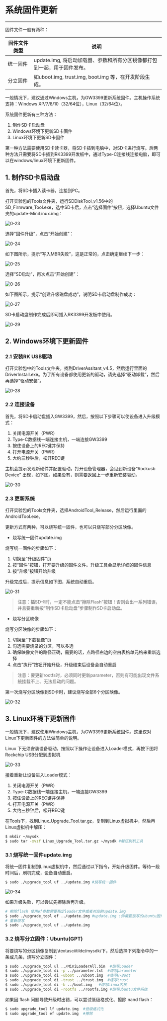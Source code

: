 # 系统固件更新

------

固件文件一般有两种：

| 固件文件类型 | 说明                                                         |
| ------------ | ------------------------------------------------------------ |
| 统一固件     | update.img, 将启动加载器、参数和所有分区镜像都打包到一起，用于固件发布。 |
| 分立固件     | 如uboot.img, trust.img, boot.img 等，在开发阶段生成。        |

一般情况下，建议通过Windows主机，为GW3399更新系统固件。主机操作系统支持：Windows XP/7/8/10（32/64位），Linux（32/64位）。

系统固件更新有三种方法：

1. 制作SD卡启动盘
2. Windows环境下更新SD卡固件
3. Linux环境下更新SD卡固件

第一种方法需要使用SD卡读卡器，将SD卡插到电脑中，对SD卡进行烧写。后两种方法只需要将SD卡插到RK3399开发板中，通过Type-C连接线连接电脑，即可以在windows/linux环境下更新固件。



## 1.  制作SD卡启动盘

首先，将SD卡插入读卡器，连接到PC。

打开实验包的Tools文件夹，运行SDDiskTool\_v1.56中的SD\_Firmware\_Tool.exe，选中SD卡后，点击“选择固件”按钮，选择Ubuntu文件夹的update-MiniLinux.img：

![0-23](part2.assets/0-23.png)

选择“固件升级”，点击“开始创建”：

![0-24](part2.assets/0-24.png)

如下图所示，提示“写入MBR失败”，这是正常的，点击确定继续下一步：

![0-25](part2.assets/0-25.png)

选择“SD启动”，再次点击“开始创建”：

![0-26](part2.assets/0-26.png)

如下图所示，提示“创建升级磁盘成功”，说明SD卡启动盘制作成功：

![0-27](part2.assets/0-27.png)

SD卡启动盘制作完成后即可插入RK3399开发板中使用。

![0-29](part4.assets/0-29.png)



## 2.  Windows环境下更新固件

### 2.1  安装RK USB驱动

打开实验包中的Tools文件夹，找到DriverAssitant\_v4.5，然后运行里面的DriverInstall.exe。为了所有设备都使用更新的驱动，请先选择“驱动卸载”，然后再选择“驱动安装”。

![0-28](part2.assets/0-28.png)

### 2.2  连接设备

首先，将SD卡启动盘插入GW3399，然后，按照以下步骤可以使设备进入升级模式：

1. 关闭电源开关（PWR）
2. Type-C数据线一端连接主机，一端连接GW3399
3. 按住设备上的REC键并保持
4. 打开电源开关（PWR）
5. 大约三秒钟后，松开REC键  

主机会提示发现新硬件并配置驱动。打开设备管理器，会见到新设备“Rockusb Device” 出现，如下图。如果没有，则需要返回上一步重新安装驱动。

![0-30](part2.assets/0-30.png)

### 2.3  更新系统

打开实验包的Tools文件夹，选择AndroidTool\_Release，然后运行里面的AndroidTool.exe。

更新方式有两种，可以烧写统一固件，也可以只烧写部分分区映像。

- 烧写统一固件update.img

烧写统一固件的步骤如下：

1. 切换至“升级固件”页
2. 按“固件”按钮，打开要升级的固件文件。升级工具会显示详细的固件信息
3. 按“升级”按钮开始升级

升级完成后，提示信息如下图，系统自动重启。



![0-31](part2.assets/0-31.png)

> 注意：插SD卡时，一定不能点击“擦除Flash”按钮！否则会出一系列错误，并且要重新按“制作SD卡启动盘”步骤制作SD卡启动盘。

- 烧写分区映像

烧写分区映像的步骤如下：

1. 切换至“下载镜像”页
2. 勾选需要烧录的分区，可以多选
3. 确保映像文件的路径正确，需要的话，点路径右边的空白表格单元格来重新选择
4. 点击“执行”按钮开始升级，升级结束后设备会自动重启

> 注意：要更新rootfs时，必须同时更新parameter，否则有可能出现文件系统挂载不上、无法启动的问题。

第一次烧写分区映像到SD卡时，建议烧写全部6个分区映像。

![0-32](part2.assets/0-32.png)



## 3.  Linux环境下更新固件

一般情况下，建议使用Windows主机，为GW3399更新系统固件。这里仅对Linux下更新固件的方法做简单的说明。

Linux 下无须安装设备驱动。按照以下操作让设备进入Loader模式，再按下图将Rockchip USB分配到虚拟机

![0-33](part2.assets/0-33.png)



接着重新让设备进入Loader模式：

1. 关闭电源开关（PWR）
2. Type-C数据线一端连接主机，一端连接GW3399
3. 按住设备上的REC键并保持
4. 打开电源开关（PWR）
5. 大约三秒钟后，松开REC键  

在Tools下，找到Linux\_Upgrade\_Tool.tar.gz，复制到Linux虚拟机中，然后再Linux虚拟机中解压：

```bash
$ mkdir ~/mysdk
$ sudo tar -xvzf Linux_Upgrade_Tool.tar.gz ~/mysdk #解压刷机工具
```

### 3.1  烧写统一固件update.img

将统一固件复制到Linux虚拟机中，然后通过以下指令，开始升级固件。等待一段时间后，刷机完成，设备自动重启。

```bash
$ sudo ./upgrade_tool uf ../update.img #烧写统一固件
```

![0-34](part2.assets/0-34.png)

如果升级失败，可以尝试先擦除后再升级。

```bash
# 擦除flash 使用ef参数需要指定loader文件或者对应的update.img
$ sudo ./upgrade_tool ef ../update.img #update.img :你需要烧写的ubuntu固件
# 重新烧写
$ sudo ./upgrade_tool uf ../update.img	
```

### 3.2  烧写分立固件：Ubuntu(GPT)

将要烧写的分区镜像复制到\textasciitilde/mysdk/下，然后选择下列指令中的一条或几条，烧写分立固件：

```bash
$ sudo ./upgrade_tool ul ../MiniLoaderAll.bin  #烧写Loader
$ sudo ./upgrade_tool di -p ../parameter.txt  #烧写parameter
$ sudo ./upgrade_tool di -uboot ../uboot.img  #烧写U-Boot
$ sudo ./upgrade_tool di -trust ../trust.img  #烧写trust
$ sudo ./upgrade_tool di -b ../boot.img   #烧写Linux内核
$ sudo ./upgrade_tool di -rootfs ../rootfs.img #烧写Ubuntu文件系统  
```

如果因 flash 问题导致升级时出错，可以尝试低级格式化、擦除 nand flash：

```bash
$ sudo upgrade_tool lf update.img  #低级格式化
$ sudo upgrade_tool ef update.img  #擦除
```

